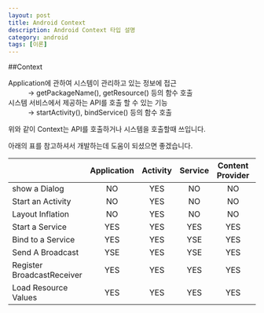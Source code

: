 ```yaml
---
layout: post
title: Android Context
description: Android Context 타입 설명
category: android
tags: [이론]
---
```


##Context
<br/>
<dl>
<dt>Application에 관하여 시스템이 관리하고 있는 정보에 접근</dt>
<dd> -> getPackageName(), getResource() 등의 함수 호출</dd>

<dt>시스템 서비스에서 제공하는 API를 호출 할 수 있는 기능</dt>
<dd> -> startActivity(), bindService() 등의 함수 호출</dd>
</dl>
</p>

위와 같이 Context는 API를 호출하거나 시스템을 호출할때 쓰입니다.


아래의 표를 참고하셔서 개발하는데 도움이 되셨으면 좋겠습니다.



|                            | Application | Activity | Service | Content Provider  | Broadcast Recevier |
|----------------------------|:-----------:|:--------:|:-------:|:-----------------:|:------------------:|
| show a Dialog              |     NO      |    YES   |   NO    |       NO          |         NO         |
| Start an Activity          |     NO      |    YES   |   NO    |       NO          |         NO         |
| Layout Inflation           |     NO      |    YES   |   NO    |       NO          |         NO         |
| Start a Service            |     YES     |    YES   |   YES   |       YES         |         YES        |
| Bind to a Service          |     YES     |    YES   |   YSE   |       YES         |         NO         |
| Send A Broadcast           |     YSE     |    YES   |   YSE   |       YES         |         YES        |
| Register BroadcastReceiver |     YES     |    YES   |   YES   |       YES         |         NO         |
| Load Resource Values       |     YES     |    YES   |   YES   |       YES         |         YES        |
